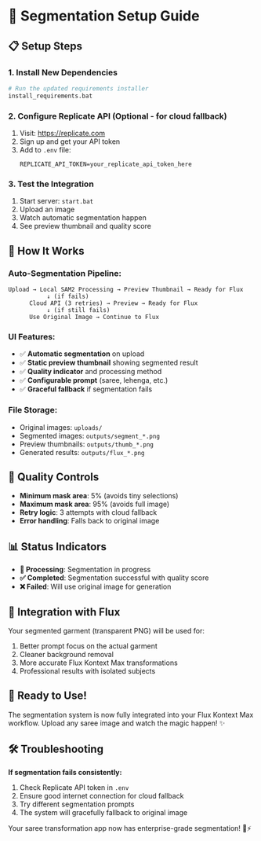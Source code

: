 # 🎯 Segmentation Setup Guide

## 📋 Setup Steps

### 1. Install New Dependencies
```bash
# Run the updated requirements installer
install_requirements.bat
```

### 2. Configure Replicate API (Optional - for cloud fallback)
1. Visit: https://replicate.com
2. Sign up and get your API token
3. Add to `.env` file:
   ```
   REPLICATE_API_TOKEN=your_replicate_api_token_here
   ```

### 3. Test the Integration
1. Start server: `start.bat`
2. Upload an image
3. Watch automatic segmentation happen
4. See preview thumbnail and quality score

## 🎯 How It Works

### **Auto-Segmentation Pipeline:**
```
Upload → Local SAM2 Processing → Preview Thumbnail → Ready for Flux
           ↓ (if fails)
      Cloud API (3 retries) → Preview → Ready for Flux  
           ↓ (if still fails)
      Use Original Image → Continue to Flux
```

### **UI Features:**
- ✅ **Automatic segmentation** on upload
- ✅ **Static preview thumbnail** showing segmented result
- ✅ **Quality indicator** and processing method
- ✅ **Configurable prompt** (saree, lehenga, etc.)
- ✅ **Graceful fallback** if segmentation fails

### **File Storage:**
- Original images: `uploads/`
- Segmented images: `outputs/segment_*.png`
- Preview thumbnails: `outputs/thumb_*.png`
- Generated results: `outputs/flux_*.png`

## 🔧 Quality Controls

- **Minimum mask area**: 5% (avoids tiny selections)
- **Maximum mask area**: 95% (avoids full image)
- **Retry logic**: 3 attempts with cloud fallback
- **Error handling**: Falls back to original image

## 📊 Status Indicators

- **🔄 Processing**: Segmentation in progress
- **✅ Completed**: Segmentation successful with quality score
- **❌ Failed**: Will use original image for generation

## 🎨 Integration with Flux

Your segmented garment (transparent PNG) will be used for:
1. Better prompt focus on the actual garment
2. Cleaner background removal
3. More accurate Flux Kontext Max transformations
4. Professional results with isolated subjects

## 🚀 Ready to Use!

The segmentation system is now fully integrated into your Flux Kontext Max workflow. Upload any saree image and watch the magic happen! ✨

## 🛠️ Troubleshooting

**If segmentation fails consistently:**
1. Check Replicate API token in `.env`
2. Ensure good internet connection for cloud fallback
3. Try different segmentation prompts
4. The system will gracefully fallback to original image

Your saree transformation app now has enterprise-grade segmentation! 🥻⚡
